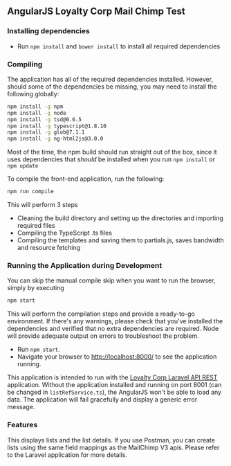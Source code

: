 ## AngularJS Loyalty Corp Mail Chimp Test

### Installing dependencies

 - Run `npm install` and `bower install` to install all required dependencies
 
### Compiling
The application has all of the required dependencies installed. However, should some of the dependencies
be missing, you may need to install the following globally:

```bash
npm install -g npm
npm install -g node
npm install -g tsd@0.6.5
npm install -g typescript@1.8.10
npm install -g glob@7.1.1
npm install -g ng-html2js@3.0.0
```

Most of the time, the npm build should run straight out of the box, since it uses dependencies that _should_
be installed when you run `npm install` or `npm update`

To compile the front-end application, run the following:

```bash
npm run compile
```

This will perform 3 steps
 - Cleaning the build directory and setting up the directories and importing required files
 - Compiling the TypeScript .ts files
 - Compiling the templates and saving them to partials.js, saves bandwidth and resource fetching

### Running the Application during Development
You can skip the manual compile skip when you want to run the browser, simply by executing
```bash
npm start
```

This will perform the compilation steps and provide a ready-to-go environment. If there's any 
warnings, please check that you've installed the dependencies and verified that no extra
dependencies are required. Node will provide adequate output on errors to troubleshoot the problem.


- Run `npm start`.
- Navigate your browser to [http://localhost:8000/](http://localhost:8000/) to see the application
  running.
  
This application is intended to run with the [Loyalty Corp Laravel API REST](https://github.com/jmitchell38488/loyaltycorptest) application. 
Without the application installed and running on port 8001 (can be changed in `listRefService.ts`),
the AngularJS won't be able to load any data. The application will fail gracefully and display a generic
error message.

### Features
This displays lists and the list details. If you use Postman, you can create lists using the same
field mappings as the MailChimp V3 apis. Please refer to the Laravel application for more details.